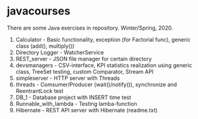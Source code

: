 # javacourses
There are some Java exercises in repository.
Winter/Spring, 2020.

1. Calculator - Basic functionality, exception (for Factorial func), generic class (add(), multiply())
2. Directory Logger - WatcherService
3. REST_server - JSON file manager for certain directory
4. devsmanagers - CSV-interface, KPI statistics realization using generic class,
   TreeSet testing, custom Comparator, Stream API
5. simpleserver - HTTP server with Threads
6. threads - Comsumer/Producer (wait()/notify()), synchronize and ReentrantLock test
7. DB_1 - Database project with INSERT time test
8. Runnable_with_lambda - Testing lamba-function
10. Hibernate - REST API server with Hibernate (readme.txt)
